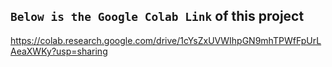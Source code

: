## `Below is the Google Colab Link` of this project
https://colab.research.google.com/drive/1cYsZxUVWIhpGN9mhTPWfFpUrLAeaXWKy?usp=sharing
